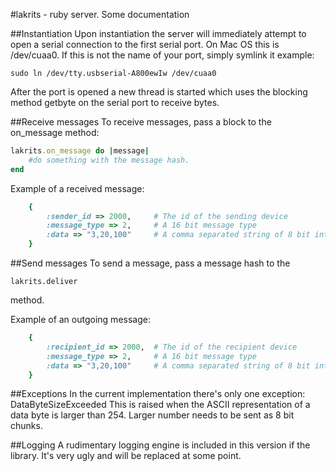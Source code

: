 #lakrits - ruby server.
Some documentation

##Instantiation
Upon instantiation the server will immediately attempt to open a serial connection to the first serial port. On Mac OS this is /dev/cuaa0. If this is not the name of your port, simply symlink it
example: 
````
sudo ln /dev/tty.usbserial-A800ewIw /dev/cuaa0
````

After the port is opened a new thread is started which uses the blocking method getbyte on the serial port to receive bytes.

##Receive messages
To receive messages, pass a block to the on_message method:

```ruby
lakrits.on_message do |message|
	#do something with the message hash.
end
```
Example of a received message:

```ruby
	{
		:sender_id => 2000, 	# The id of the sending device
		:message_type => 2, 	# A 16 bit message type
		:data => "3,20,100"		# A comma separated string of 8 bit integers in ascii format. The payload can contain up to 64 bytes.
	}
```

##Send messages
To send a message, pass a message hash to the 
````
lakrits.deliver
````
method.

Example of an outgoing message:

```ruby
	{
		:recipient_id => 2000, 	# The id of the recipient device
		:message_type => 2, 	# A 16 bit message type
		:data => "3,20,100"		# A comma separated string of 8 bit integers in ascii format. The payload can contain up to 64 bytes.
	}
```


##Exceptions
In the current implementation there's only one exception: DataByteSizeExceeded
This is raised when the ASCII representation of a data byte is larger than 254. Larger number needs to be sent as 8 bit chunks.

##Logging
A rudimentary logging engine is included in this version if the library. It's very ugly and will be replaced at some point.